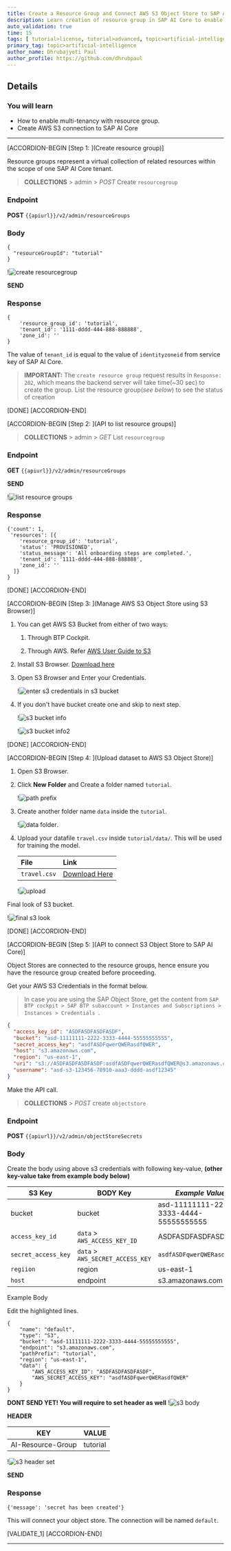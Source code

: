 ```yaml
---
title: Create a Resource Group and Connect AWS S3 Object Store to SAP AI (Postman)
description: Learn creation of resource group in SAP AI Core to enable multi-tenancy through Postman client. Store datasets to AWS S3 and connect to SAP AI Core through Postman client.
auto_validation: true
time: 15
tags: [ tutorial>license, tutorial>advanced, topic>artificial-intelligence, topic>machine-learning, products>sap-business-technology-platform ]
primary_tag: topic>artificial-intelligence
author_name: Dhrubajyoti Paul
author_profile: https://github.com/dhrubpaul
---
```


## Details
### You will learn
  - How to enable multi-tenancy with resource group.
  - Create AWS S3 connection to SAP AI Core

---

[ACCORDION-BEGIN [Step 1: ](Create resource group)]


Resource groups represent a virtual collection of related resources within the scope of one SAP AI Core tenant.

> **COLLECTIONS** > admin > *POST* Create `resourcegroup`

### Endpoint
**POST**
`{{apiurl}}/v2/admin/resourceGroups`

### Body

```
{
  "resourceGroupId": "tutorial"
}
```

!![create resourcegroup](img/postman/call-resourcegroup.png)

**SEND**

### Response
```
{
    'resource_group_id': 'tutorial',
    'tenant_id': '1111-dddd-444-888-888888',
    'zone_id': ''
}
```
The value of `tenant_id` is equal to the value of `identityzoneid` from service key of SAP AI Core.

>**IMPORTANT:** The `create resource group` request results in `Response: 202`, which means the backend server will take time(~30 sec) to create the group. List the resource group(*see below*) to see the status of creation

[DONE]
[ACCORDION-END]

[ACCORDION-BEGIN [Step 2: ](API to list resource groups)]

> **COLLECTIONS** > admin > *GET* List `resourcegroup`

### Endpoint
**GET**
`{{apiurl}}/v2/admin/resourceGroups`

**SEND**

!![list resource groups](img/postman/list-resourcegroup.png)

### Response

```
{'count': 1,
 'resources': [{
    'resource_group_id': 'tutorial',
    'status': 'PROVISIONED',
    'status_message': 'All onboarding steps are completed.',
    'tenant_id': '1111-dddd-444-888-888888',
    'zone_id': ''
  ]}
}
```

[DONE]
[ACCORDION-END]

[ACCORDION-BEGIN [Step 3: ](Manage AWS S3 Object Store using S3 Browser)]

1. You can get AWS S3 Bucket from either of two ways:

	1. Through BTP Cockpit.

	2. Through AWS. Refer [AWS User Guide to S3](https://docs.aws.amazon.com/AmazonS3/latest/userguide/create-bucket-overview.html)


2. Install S3 Browser. [Download here](https://s3browser.com/)

3. Open S3 Browser and Enter your Credentials.  

    !![enter s3 credentials in s3 bucket](img/s3/init.png)

4. If you don't have bucket create one and skip to next step.

	!![s3 bucket info](img/s3/bucket-1.png)  

	!![s3 bucket info2](img/s3/bucket-2.png)  


[DONE]
[ACCORDION-END]


[ACCORDION-BEGIN [Step 4: ](Upload dataset to AWS S3 Object Store)]

1. Open S3 Browser.

2. Click **New Folder** and Create a folder named `tutorial`.

	!![path prefix](img/s3/path-prefix.png)

2. Create another folder name `data` inside the `tutorial`.

	!![data folder](img/s3/data.png).

3. Upload your datafile `travel.csv` inside `tutorial/data/`. This will be used for training the model.

	| File   | Link |
	|  :------------- | :------------- |
	|  `travel.csv` | [Download Here](https://raw.githubusercontent.com/SAPDocuments/Tutorials/master/tutorials/ai-core-aiapi-postman-resource/travel.csv) |

	!![upload](img/s3/data-2.png)


Final look of S3 bucket.

!![final s3 look](img/s3/final.png)


[DONE]
[ACCORDION-END]

[ACCORDION-BEGIN [Step 5: ](API to connect S3 Object Store to SAP AI Core)]

Object Stores are connected to the resource groups, hence ensure you have the resource group created before proceeding.

Get your AWS S3 Credentials in the format below.

>  In case you are using the SAP Object Store, get the content from `SAP BTP cockpit > SAP BTP subaccount > Instances and Subscriptions > Instances > Credentials `.

```JSON
{
  "access_key_id": "ASDFASDFASDFASDF",
  "bucket": "asd-11111111-2222-3333-4444-55555555555",
  "secret_access_key": "asdfASDFqwerQWERasdfQWER",
  "host": "s3.amazonaws.com",
  "region": "us-east-1",
  "uri": "s3://ASDFASDFASDFASDF:asdfASDFqwerQWERasdfQWER@s3.amazonaws.com/asd-11111111-2222-3333-4444-55555555555",
  "username": "asd-s3-123456-78910-aaa3-dddd-asdf12345"
}
```

Make the API call.

> **COLLECTIONS** > *POST* create `objectstore`

### Endpoint
**POST**
`{{apiurl}}/v2/admin/objectStoreSecrets`

### Body
Create the body using above s3 credentials with following key-value, **(other key-value take from example body below)**

| S3 Key | BODY Key | *Example Value*|
| --- | -- | --- |
| bucket | bucket | asd-11111111-2222-3333-4444-55555555555
| `access_key_id` | `data` > `AWS_ACCESS_KEY_ID` | ASDFASDFASDFASDF
| `secret_access_key` | `data` > `AWS_SECRET_ACCESS_KEY` | `asdfASDFqwerQWERasdfQWER`
| `regiion` | region | us-east-1
| `host` | endpoint | s3.amazonaws.com

Example Body

Edit the highlighted lines.
```JSON[4, 5, 7, 9, 10]
{
    "name": "default",
    "type": "S3",
    "bucket": "asd-11111111-2222-3333-4444-55555555555",
    "endpoint": "s3.amazonaws.com",
    "pathPrefix": "tutorial",
    "region": "us-east-1",
    "data": {
        "AWS_ACCESS_KEY_ID": "ASDFASDFASDFASDF",
        "AWS_SECRET_ACCESS_KEY": "asdfASDFqwerQWERasdfQWER"
    }
}
```
**DONT SEND YET! You will require to set header as well**
!![s3 body](img/postman/s3-1.png)


**HEADER**

|KEY | VALUE |
| --- | --- |
| AI-Resource-Group | tutorial |


!![s3 header set](img/postman/S3-2.png)

**SEND**

### Response

```
{'message': 'secret has been created'}
```

This will connect your object store. The connection will be named `default`.

[VALIDATE_1]
[ACCORDION-END]

---
